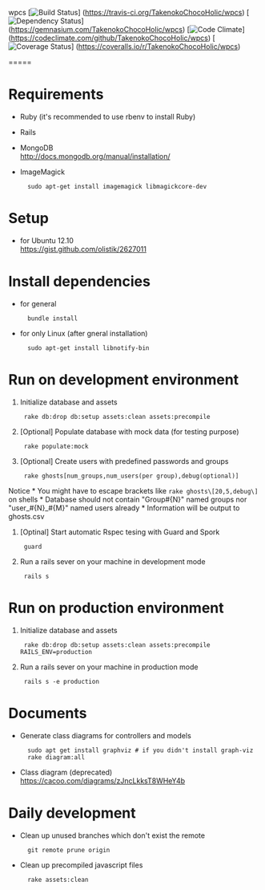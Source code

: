 wpcs
[![Build Status](https://travis-ci.org/TakenokoChocoHolic/wpcs.png?branch=master)]
(https://travis-ci.org/TakenokoChocoHolic/wpcs)
[![Dependency Status](https://gemnasium.com/TakenokoChocoHolic/wpcs.png)]
(https://gemnasium.com/TakenokoChocoHolic/wpcs)
[![Code Climate](https://codeclimate.com/github/TakenokoChocoHolic/wpcs.png)]
(https://codeclimate.com/github/TakenokoChocoHolic/wpcs)
[![Coverage Status](https://coveralls.io/repos/TakenokoChocoHolic/wpcs/badge.png?branch=master)]
(https://coveralls.io/r/TakenokoChocoHolic/wpcs)

=====

# Requirements
* Ruby (it's recommended to use rbenv to install Ruby)
* Rails
* MongoDB  
http://docs.mongodb.org/manual/installation/
* ImageMagick

        sudo apt-get install imagemagick libmagickcore-dev

# Setup
* for Ubuntu 12.10  
https://gist.github.com/olistik/2627011

# Install dependencies
- for general

        bundle install

- for only Linux (after gneral installation)

        sudo apt-get install libnotify-bin

# Run on development environment

1. Initialize database and assets

        rake db:drop db:setup assets:clean assets:precompile

1. [Optional] Populate database with mock data (for testing purpose)

        rake populate:mock

1. [Optional] Create users with predefined passwords and groups

        rake ghosts[num_groups,num_users(per group),debug(optional)]

  Notice
    * You might have to escape brackets like `rake ghosts\[20,5,debug\]` on shells
    * Database should not contain "Group#{N}" named groups nor "user\_#{N}\_#{M}" named users already
    * Information will be output to ghosts.csv

1. [Optinal] Start automatic Rspec tesing with Guard and Spork

        guard

1. Run a rails sever on your machine in development mode

        rails s

# Run on production environment

1. Initialize database and assets

        rake db:drop db:setup assets:clean assets:precompile RAILS_ENV=production

1. Run a rails sever on your machine in production mode

        rails s -e production

# Documents
- Generate class diagrams for controllers and models

        sudo apt get install graphviz # if you didn't install graph-viz
        rake diagram:all

- Class diagram (deprecated)  
https://cacoo.com/diagrams/zJncLkksT8WHeY4b

# Daily development

- Clean up unused branches which don't exist the remote

        git remote prune origin
        
- Clean up precompiled javascript files

        rake assets:clean


